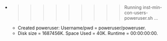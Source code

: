 * >>>>>>>>> Running inst-min-con-users-poweruser.sh ...
  * Created poweruser: Username/pwd = poweruser/poweruser.
  * Disk size = 1687456K. Space Used = 40K. Runtime = 00:00:00:00.
